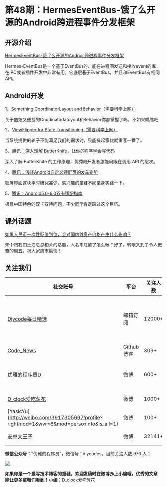 # 第48期：HermesEventBus-饿了么开源的Android跨进程事件分发框架

## 开源介绍

[HermesEventBus-饿了么开源的Android跨进程事件分发框架](http://www.diycode.cc/news/538)

Hermes-EventBus是一个基于EventBus的、能在进程间发送和接收event的库，在IPC或者插件开发中非常有用。它底层基于EventBus，并且和EventBus有相同API。

## Android开发

1、[Something CoordinatorLayout and Behavior（需要科学上网）](https://medium.com/@ChloeL/something-coordinatorlayout-and-behavior-892016efc9a2#.ss49plcgp)

关于酷炫又便捷的Coodinatorlatoyout和Behavior你都掌握了吗，不如来瞧瞧吧

2、[ViewFlipper for State Transitioning（需要科学上网）](https://medium.com/@elye.project/viewflipper-for-state-transitioning-9baea6bcbd5#.af1hkjshn)

当系统提供的轮子不能满足我们的需求时，只能操起家伙就重写一番了。

3、[腾讯：深入理解 ButterKnife，让你的程序学会写代码](http://mp.weixin.qq.com/s?__biz=MzA3NTYzODYzMg==&mid=2653577446&idx=1&sn=e1c12a2dc3d45babf66f86f4840bed2c&scene=1&srcid=0714X6k9l918Vp41kRS8dHnU#wechat_redirect)

深入了解 ButterKnife 的工作原理，优秀的开发者怎能局限在调用 API 的层次。

4、[腾讯：浅谈Android自定义锁屏页的发车姿势](http://mp.weixin.qq.com/s?__biz=MzA3NTYzODYzMg==&mid=2653577446&idx=2&sn=940cfe45f8da91277d1046d90368d440&scene=1&srcid=0714t8UwdRXyYEgmU9RyY1tn#wechat_redirect)

锁屏界面这块平时研究甚少，感兴趣的童鞋不妨亲身实践一下。

5、[腾讯：Android5.0-6.0双卡适配指南](http://mp.weixin.qq.com/s?__biz=MzAxMzYyNDkyNA==&mid=2651332309&idx=1&sn=f9e7270b1610ebf88488c06615bb6ed6&scene=1&srcid=0715Jg2XCASora9IvQMrkSXe#wechat_redirect)

极具中国特色的双卡双待问题，不少同学肯定踩过这个巨坑。

## 课外话题

[如果人民币一次性贬值到位，会对国内外资产价格产生什么影响？](https://www.zhihu.com/question/39288165)

来个跟我们生活息息相关的话题，人名币贬值了怎么破？好了，转眼又到了令人振奋的周五，祝大家周末愉快！

## 关注我们

| 社交账号  |  平台  | 关注人数 | 说明 |
| -------- | -------- | -------- | -------- |
| [Diycode每日精选](http://list.qq.com/cgi-bin/qf_invite?id=d469993d2c888e971c0fbb2309c4d84256968386b126b967)|   邮箱订阅  | 12000+ | 每日分享一次Android、iOS、Swfit技术干货  |
| [Code_News](https://github.com/DiyCodes/code_news) |    Github博客  |309+ | 每日邮件推送列表  |
| [优雅的程序员D](http://weibo.com/u/5891258264) |   微博  | 600+ | 官方微博，每日分享开源信息  |
| [D_clock爱吃葱花](http://weibo.com/u/2480694892)  |   微博  | 1000+ | 日报发起人  |
|[YasicYu](http://weibo.com/3917305697/profile? rightmod=1&wvr=6&mod=personinfo&is_all=1)  |   微博  | 100+ | 日报发起人  |
|[安卓大王子](http://weibo.com/apkbus/)   |   微博  | 32141+ | 日报发起人  |



**微信公众号：**“优雅的程序员”，微信号：diycodes，目前关注人数 970 人；

![](http://upload-images.jianshu.io/upload_images/1846413-b42abfa70f909099.jpg?imageMogr2/auto-orient/strip%7CimageView2/2/w/1240)

**如果你是一个爱写技术博客的童鞋，欢迎发稿时在微博@上小编哦，优秀的文章能让更多童鞋们看到！小编：**[D_clock爱吃葱花](http://weibo.com/2480694892/profile?rightmod=1&wvr=6&mod=personinfo&is_all=1)
